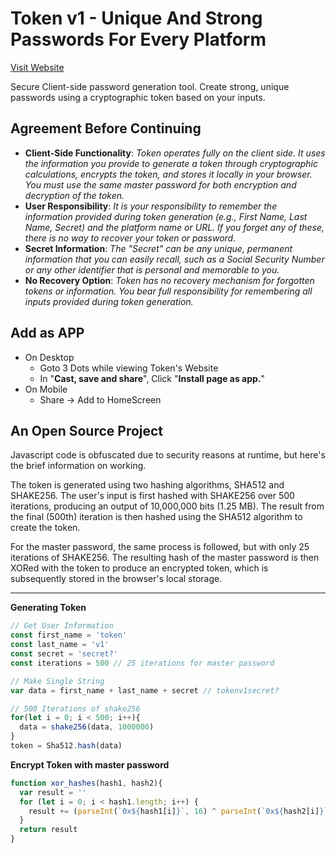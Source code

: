 # Token v1 - Unique And Strong Passwords For Every Platform
[Visit Website](https://token-v1.vercel.app/)

Secure Client-side password generation tool. Create strong, unique passwords using a cryptographic token based on your inputs.

## Agreement Before Continuing
- **Client-Side Functionality**: *Token operates fully on the client side. It uses the information you provide to generate a token through cryptographic calculations, encrypts the token, and stores it locally in your browser. You must use the same master password for both encryption and decryption of the token.*
- **User Responsibility**: *It is your responsibility to remember the information provided during token generation (e.g., First Name, Last Name, Secret) and the platform name or URL. If you forget any of these, there is no way to recover your token or password.*
- **Secret Information**: *The "Secret" can be any unique, permanent information that you can easily recall, such as a Social Security Number or any other identifier that is personal and memorable to you.*
- **No Recovery Option**: *Token has no recovery mechanism for forgotten tokens or information. You bear full responsibility for remembering all inputs provided during token generation.*

## Add as APP
- On Desktop
  - Goto 3 Dots while viewing Token's Website
  - In "**Cast, save and share**", Click "**Install page as app.**"
- On Mobile
  - Share -> Add to HomeScreen

## An Open Source Project
Javascript code is obfuscated due to security reasons at runtime, but here's the brief information on working.

The token is generated using two hashing algorithms, SHA512 and SHAKE256. The user's input is first hashed with SHAKE256 over 500 iterations, producing an output of 10,000,000 bits (1.25 MB). The result from the final (500th) iteration is then hashed using the SHA512 algorithm to create the token.

For the master password, the same process is followed, but with only 25 iterations of SHAKE256. The resulting hash of the master password is then XORed with the token to produce an encrypted token, which is subsequently stored in the browser's local storage.

---

**Generating Token**
```javascript
// Get User Information
const first_name = 'token'
const last_name = 'v1'
const secret = 'secret?'
const iterations = 500 // 25 iterations for master password

// Make Single String
var data = first_name + last_name + secret // tokenv1secret?

// 500 Iterations of shake256
for(let i = 0; i < 500; i++){
  data = shake256(data, 1000000)
}
token = Sha512.hash(data)
```

**Encrypt Token with master password**
```javascript
function xor_hashes(hash1, hash2){
  var result = ''
  for (let i = 0; i < hash1.length; i++) {
    result += (parseInt(`0x${hash1[i]}`, 16) ^ parseInt(`0x${hash2[i]}`, 16)).toString(16)
  }
  return result
}
```
